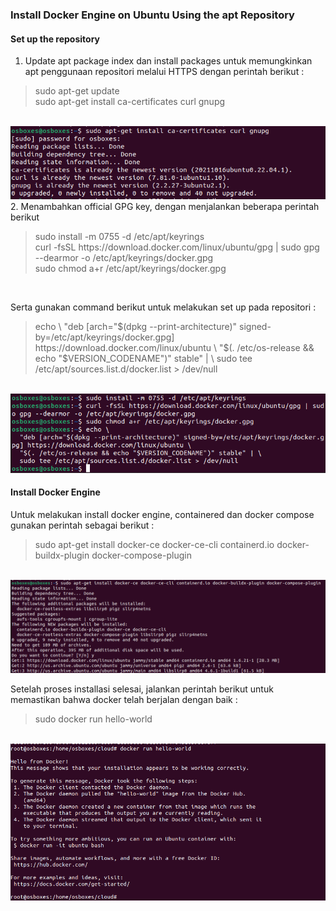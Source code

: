 ### Install Docker Engine on Ubuntu Using the apt Repository</br>
#### Set up the repository </br>
1. Update apt package index dan install packages untuk memungkinkan apt penggunaan repositori melalui HTTPS dengan perintah berikut :</br>
  <blockquote> sudo apt-get update</br>
  sudo apt-get install ca-certificates curl gnupg
  </blockquote></br>
  <img src="https://github.com/tritutur/tekn-cloud-computing/blob/main/minggu-07/install-01.PNG"/></br>
2. Menambahkan official GPG key, dengan menjalankan beberapa perintah berikut</br>
<blockquote>sudo install -m 0755 -d /etc/apt/keyrings </br>
curl -fsSL https://download.docker.com/linux/ubuntu/gpg | sudo gpg --dearmor -o /etc/apt/keyrings/docker.gpg </br>
sudo chmod a+r /etc/apt/keyrings/docker.gpg
</blockquote></br>

Serta gunakan command berikut untuk melakukan set up pada repositori :
<blockquote>echo \
  "deb [arch="$(dpkg --print-architecture)" signed-by=/etc/apt/keyrings/docker.gpg] https://download.docker.com/linux/ubuntu \
  "$(. /etc/os-release && echo "$VERSION_CODENAME")" stable" | \
  sudo tee /etc/apt/sources.list.d/docker.list > /dev/null
</blockquote></br>
<img src="https://github.com/tritutur/tekn-cloud-computing/blob/main/minggu-07/install-02.PNG"/></br>

#### Install Docker Engine </br>
Untuk melakukan install docker engine, containered dan docker compose gunakan perintah sebagai berikut :
<blockquote>sudo apt-get install docker-ce docker-ce-cli containerd.io docker-buildx-plugin docker-compose-plugin
</blockquote></br>
<img src="https://github.com/tritutur/tekn-cloud-computing/blob/main/minggu-07/install-03.PNG"/></br>

Setelah proses installasi selesai, jalankan perintah berikut untuk memastikan bahwa docker telah berjalan dengan baik :
<blockquote>sudo docker run hello-world</blockquote></br>
<img src="https://github.com/tritutur/tekn-cloud-computing/blob/main/minggu-07/install-04.PNG"/></br>
